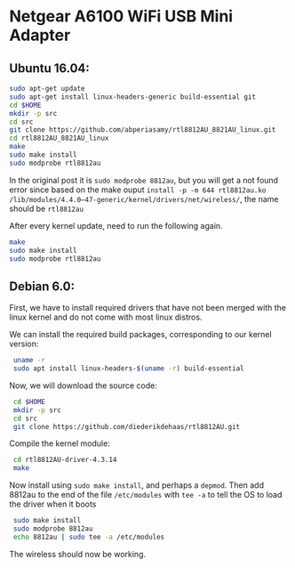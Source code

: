 # Netgear A6100 WiFi USB Mini Adapter

## Ubuntu 16.04:

```bash
sudo apt-get update
sudo apt-get install linux-headers-generic build-essential git
cd $HOME
mkdir -p src
cd src
git clone https://github.com/abperiasamy/rtl8812AU_8821AU_linux.git
cd rtl8812AU_8821AU_linux
make
sudo make install
sudo modprobe rtl8812au
```

In the original post it is `sudo modprobe 8812au`, but you will get a not found error since based on the make ouput `install -p -m 644 rtl8812au.ko /lib/modules/4.4.0–47-generic/kernel/drivers/net/wireless/`, the name should be `rtl8812au`

After every kernel update, need to run the following again.

```bash
make
sudo make install
sudo modprobe rtl8812au
```

## Debian 6.0:

First, we have to install required drivers that have not been merged with the linux kernel and do not come with most linux distros.

We can install the required build packages, corresponding to our kernel version:
```bash
 uname -r
 sudo apt install linux-headers-$(uname -r) build-essential
```

Now, we will download the source code: 
```bash
 cd $HOME
 mkdir -p src
 cd src
 git clone https://github.com/diederikdehaas/rtl8812AU.git
```

Compile the kernel module:
```bash
 cd rtl8812AU-driver-4.3.14
 make
```

Now install using `sudo make install`, and perhaps a `depmod`. Then add 8812au to the end of the file `/etc/modules` with `tee -a` to tell the OS to load the driver when it boots
```bash
 sudo make install
 sudo modprobe 8812au
 echo 8812au | sudo tee -a /etc/modules
```

The wireless should now be working.


